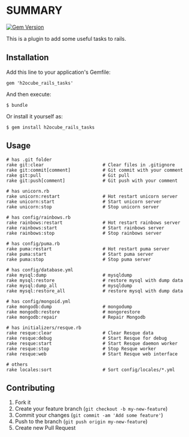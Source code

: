 # SUMMARY

[![Gem Version](https://badge.fury.io/rb/h2ocube_rails_tasks.png)](http://badge.fury.io/rb/h2ocube_rails_tasks)

This is a plugin to add some useful tasks to rails.

## Installation

Add this line to your application's Gemfile:

    gem 'h2ocube_rails_tasks'

And then execute:

    $ bundle

Or install it yourself as:

    $ gem install h2ocube_rails_tasks

## Usage

    # has .git folder
    rake git:clear                      # Clear files in .gitignore
    rake git:commit[comment]            # Git commit with your comment
    rake git:pull                       # Git pull
    rake git:push[comment]              # Git push with your comment

    # has unicorn.rb
    rake unicorn:restart                # Hot restart unicorn server
    rake unicorn:start                  # Start unicorn server
    rake unicorn:stop                   # Stop unicorn server

    # has config/rainbows.rb
    rake rainbows:restart               # Hot restart rainbows server
    rake rainbows:start                 # Start rainbows server
    rake rainbows:stop                  # Stop rainbows server

    # has config/puma.rb
    rake puma:restart                   # Hot restart puma server
    rake puma:start                     # Start puma server
    rake puma:stop                      # Stop puma server

    # has config/database.yml
    rake mysql:dump                     # mysqldump
    rake mysql:restore                  # restore mysql with dump data
    rake mysql:dump_all                 # mysqldump
    rake mysql:restore_all              # restore mysql with dump data

    # has config/mongoid.yml
    rake mongodb:dump                   # mongodump
    rake mongodb:restore                # mongorestore
    rake mongodb:repair                 # Repair Mongodb

    # has initializers/resque.rb
    rake resque:clear                   # Clear Resque data
    rake resque:debug                   # Start Resque for debug
    rake resque:start                   # Start Resque daemon worker
    rake resque:stop                    # Stop Resque worker
    rake resque:web                     # Start Resque web interface

    # others
    rake locales:sort                   # Sort config/locales/*.yml

## Contributing

1. Fork it
2. Create your feature branch (`git checkout -b my-new-feature`)
3. Commit your changes (`git commit -am 'Add some feature'`)
4. Push to the branch (`git push origin my-new-feature`)
5. Create new Pull Request
